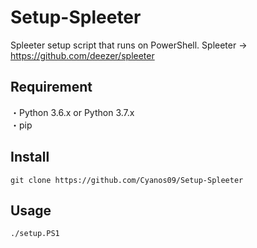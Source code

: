 # Setup-Spleeter
Spleeter setup script that runs on PowerShell.
Spleeter → https://github.com/deezer/spleeter

## Requirement
・Python 3.6.x or Python 3.7.x  
・pip

## Install
```
git clone https://github.com/Cyanos09/Setup-Spleeter
```

## Usage
```
./setup.PS1
```

